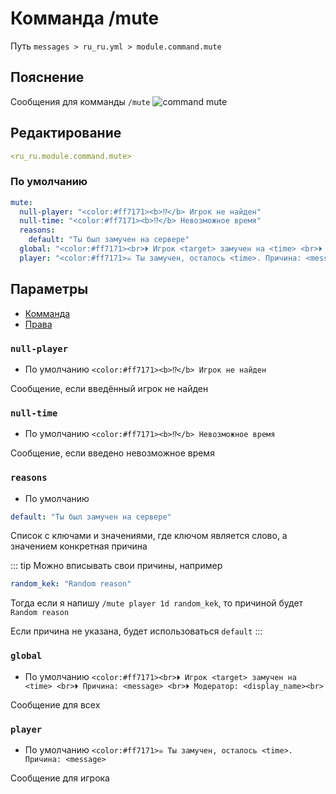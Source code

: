 # Комманда /mute
Путь `messages > ru_ru.yml > module.command.mute`

## Пояснение
Сообщения для комманды `/mute`
![command mute](/commandmute.png)

## Редактирование
```yaml
<ru_ru.module.command.mute>
```

### По умолчанию
```yaml
mute:
  null-player: "<color:#ff7171><b>⁉</b> Игрок не найден"
  null-time: "<color:#ff7171><b>⁉</b> Невозможное время"
  reasons:
    default: "Ты был замучен на сервере"
  global: "<color:#ff7171><br>⏵ Игрок <target> замучен на <time> <br>⏵ Причина: <message> <br>⏵ Модератор: <display_name><br>"
  player: "<color:#ff7171>☠ Ты замучен, осталось <time>. Причина: <message>"
```

## Параметры

- [Комманда](/en/commands/module/command/mute/)
- [Права](/en/permissions/module/command/mute/)

### `null-player`
- По умолчанию `<color:#ff7171><b>⁉</b> Игрок не найден`

Сообщение, если введённый игрок не найден

### `null-time`
- По умолчанию `<color:#ff7171><b>⁉</b> Невозможное время`

Сообщение, если введено невозможное время

### `reasons`
- По умолчанию
```yaml
default: "Ты был замучен на сервере"
```

Список с ключами и значениями, где ключом является слово, а значением конкретная причина

::: tip Можно вписывать свои причины, например
```yaml
random_kek: "Random reason"
```
Тогда если я напишу `/mute player 1d random_kek`, то причиной будет `Random reason`

Если причина не указана, будет использоваться `default`
:::

### `global`
- По умолчанию `<color:#ff7171><br>⏵ Игрок <target> замучен на <time> <br>⏵ Причина: <message> <br>⏵ Модератор: <display_name><br>`

Сообщение для всех

### `player`
- По умолчанию `<color:#ff7171>☠ Ты замучен, осталось <time>. Причина: <message>`

Сообщение для игрока

